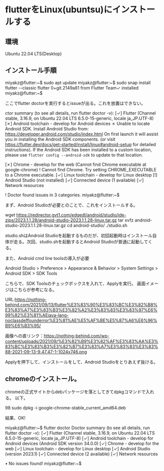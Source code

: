 # flutterをLinux(ubuntsu)にインストールする
## 環境

  Ubuntu 22.04 LTS(Desktop)

## インストール手順

miyakz@flutter:~$ sudo apt update 
miyakz@flutter:~$ sudo snap install flutter --classic
flutter 0+git.2149a81 from Flutter Team✓ installed
miyakz@flutter:~$ 

ここでflutter doctorを実行するとissueが出る。これを放置はできない。

ctor summary (to see all details, run flutter doctor -v):
[✓] Flutter (Channel stable, 3.16.9, on Ubuntu 22.04 LTS 6.5.0-15-generic,
    locale ja_JP.UTF-8)
[✗] Android toolchain - develop for Android devices
    ✗ Unable to locate Android SDK.
      Install Android Studio from:
      https://developer.android.com/studio/index.html
      On first launch it will assist you in installing the Android SDK
      components.
      (or visit https://flutter.dev/docs/get-started/install/linux#android-setup
      for detailed instructions).
      If the Android SDK has been installed to a custom location, please use
      `flutter config --android-sdk` to update to that location.

[✗] Chrome - develop for the web (Cannot find Chrome executable at
    google-chrome)
    ! Cannot find Chrome. Try setting CHROME_EXECUTABLE to a Chrome executable.
[✓] Linux toolchain - develop for Linux desktop
[!] Android Studio (not installed)
[✓] Connected device (1 available)
[✓] Network resources

! Doctor found issues in 3 categories.
miyakz@flutter:~$ 

まず、Android Studioが必要とのことで、これをインストールする。

wget https://redirector.gvt1.com/edgedl/android/studio/ide-zips/2023.1.1.28/android-studio-2023.1.1.28-linux.tar.gz
tar xvfz android-studio-2023.1.1.28-linux.tar.gz 
cd android-studio/
./studio.sh 

studio.shはAndroid Studioを起動するものだが、初回起動時はインストール自体が走る。次回、studio.shを起動するとAndroid Studioが普通に起動してくる。

また、Android cmd line toolsの導入が必要


Android Studio > Preference > Appearance & Behavior > System Settings > Android SDK > SDK Tools

こちらで、SDK Toolsのチェックボックスを入れて、Applyを実行。
画面イメージはこちらが参考になる。

URL:https://nothing-behind.com/2021/09/13/flutter%E3%83%90%E3%83%BC%E3%82%B8%E3%83%A7%E3%83%B3%E3%82%A2%E3%83%83%E3%83%97%E6%99%82%E3%81%AEjava-lang-noclassdeffounderror%E3%81%AE%E5%AF%BE%E5%87%A6%E6%96%B9%E6%B3%95/

画像への直リンク：https://nothing-behind.com/wp-content/uploads/2021/09/%E3%82%B9%E3%82%AF%E3%83%AA%E3%83%BC%E3%83%B3%E3%82%B7%E3%83%A7%E3%83%83%E3%83%88-2021-09-13-9.47.47-1-1024x746.png

Applyを押下して、インストールをして、Android Studioをとりあえず抜ける。

## chromeのインストール。

chromeの正式サイトからdebパッケージを落としてきてdpkgコマンドで入れる。
以下。

   98  sudo dpkg -i google-chrome-stable_current_amd64.deb

結果、OK!

miyakz@flutter:~$ flutter doctor
Doctor summary (to see all details, run flutter doctor -v):
[✓] Flutter (Channel stable, 3.16.9, on Ubuntu 22.04 LTS 6.5.0-15-generic,
    locale ja_JP.UTF-8)
[✓] Android toolchain - develop for Android devices (Android SDK version 34.0.0)
[✓] Chrome - develop for the web
[✓] Linux toolchain - develop for Linux desktop
[✓] Android Studio (version 2023.1)
[✓] Connected device (2 available)
[✓] Network resources

• No issues found!
miyakz@flutter:~$ 









